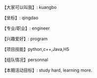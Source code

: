 【大家可以叫我】: kuangbo

【坐标】: qingdao

【专业/职业】: engineer

【兴趣爱好】: program

【项目技能】python,c++,Java,H5

【组队情况】personnal

【本期活动目标】: study hard, learning more.
